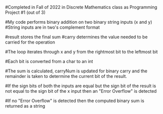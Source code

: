 #Completed in Fall of 2022 in Discrete Mathematics class as Programming Project #1 (out of 3)

#My code performs binary addition on two binary string inputs (x and y)
#String inputs are in two's complement format

#result stores the final sum
#carry determines the value needed to be carried for the operation

#The loop iterates through x and y from the rightmost bit to the leftmost bit

#Each bit is converted from a char to an int

#The sum is calculated, carryNum is updated for binary carry and the remainder is taken to determine the current bit of the result.

#If the sign bits of both the inputs are equal but the sign bit of the result is not equal to the sign bit of the x input then an "Error Overflow" is detected

#If no "Error Overflow" is detected then the computed binary sum is returned as a string